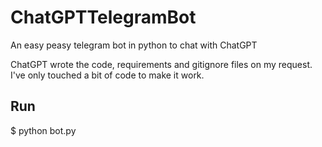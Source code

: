 # ChatGPTTelegramBot
An easy peasy telegram bot in python to chat with ChatGPT

ChatGPT wrote the code, requirements and gitignore files on my request. I've only touched a bit of code to make it work. 

## Run

$ python bot.py
